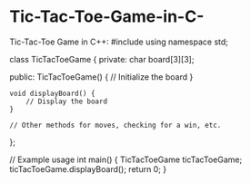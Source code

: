 # Tic-Tac-Toe-Game-in-C-
Tic-Tac-Toe Game in C++:
#include <iostream>
using namespace std;

class TicTacToeGame {
private:
    char board[3][3];

public:
    TicTacToeGame() {
        // Initialize the board
    }

    void displayBoard() {
        // Display the board
    }

    // Other methods for moves, checking for a win, etc.
};

// Example usage
int main() {
    TicTacToeGame ticTacToeGame;
    ticTacToeGame.displayBoard();
    return 0;
}
